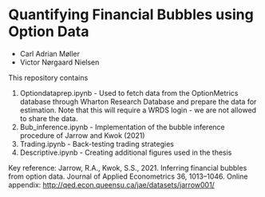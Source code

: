 # Quantifying Financial Bubbles using Option Data
- Carl Adrian Møller
- Victor Nørgaard Nielsen

This repository contains  
1. Optiondataprep.ipynb - Used to fetch data from the OptionMetrics database through Wharton Research Database and prepare the data for estimation. Note that this will require a WRDS login - we are not allowed to share the data.
2. Bub_inference.ipynb -  Implementation of the bubble inference procedure of Jarrow and Kwok (2021)
3. Trading.ipynb - Back-testing trading strategies
4. Descriptive.ipynb - Creating additional figures used in the thesis

Key reference: Jarrow, R.A., Kwok, S.S., 2021. Inferring financial bubbles from option data. Journal of Applied Econometrics 36, 1013–1046.
Online appendix: http://qed.econ.queensu.ca/jae/datasets/jarrow001/
